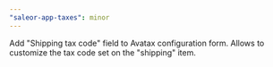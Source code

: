 ```yaml
---
"saleor-app-taxes": minor
---
```


Add "Shipping tax code" field to Avatax configuration form. Allows to customize the tax code set on the "shipping" item.
